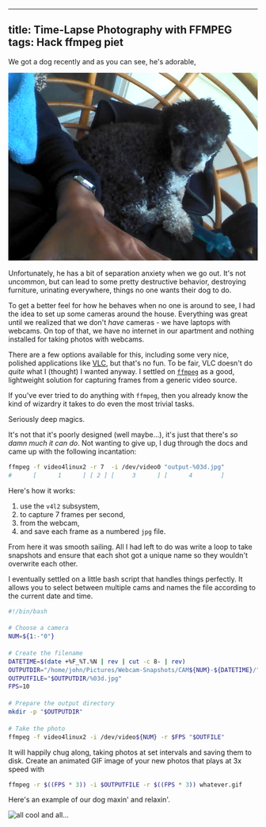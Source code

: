 -----------------------------------------
title: Time-Lapse Photography with FFMPEG
tags: Hack ffmpeg piet
-----------------------------------------

We got a dog recently and as you can see, he's adorable,

![Piety Pie](/images/piet01.jpg)

Unfortunately, he has a bit of separation anxiety when we go out. It's not
uncommon, but can lead to some pretty destructive behavior, destroying
furniture, urinating everywhere, things no one wants their dog to do.

To get a better feel for how he behaves when no one is around to see, I had the
idea to set up some cameras around the house. Everything was great until we
realized that we don't *have* cameras - we have laptops with webcams. On top of
that, we have no internet in our apartment and nothing installed for taking
photos with webcams.

There are a few options available for this, including some very nice, polished
applications like [VLC](http://videolan.net), but that's no fun. To be fair,
VLC doesn't do *quite* what I (thought) I wanted anyway. I settled on
[`ffmpeg`](http://ffmpeg.org) as a good, lightweight solution for capturing
frames from a generic video source.

If you've ever tried to do anything with `ffmpeg`, then you already know the
kind of wizardry it takes to do even the most trivial tasks.

Seriously deep magics.

It's not that it's poorly designed (well maybe...), it's just that
there's *so damn much it can do*. Not wanting to give up, I dug through the
docs and came up with the following incantation:

```bash
ffmpeg -f video4linux2 -r 7  -i /dev/video0 "output-%03d.jpg"
#      [      1      ] [ 2 ] [     3      ] [      4        ]
```

Here's how it works:

 1. use the `v4l2` subsystem,
 2. to capture 7 frames per second,
 3. from the webcam,
 4. and save each frame as a numbered `jpg` file.

From here it was smooth sailing. All I had left to do was write a loop to take
snapshots and ensure that each shot got a unique name so they wouldn't
overwrite each other.

I eventually settled on a little bash script that handles things perfectly. It
allows you to select between multiple cams and names the file according to
the current date and time.

```bash
#!/bin/bash

# Choose a camera
NUM=${1:-"0"}

# Create the filename
DATETIME=$(date +%F_%T.%N | rev | cut -c 8- | rev)
OUTPUTDIR="/home/john/Pictures/Webcam-Snapshots/CAM${NUM}-${DATETIME}/"
OUTPUTFILE="$OUTPUTDIR/%03d.jpg"
FPS=10

# Prepare the output directory
mkdir -p "$OUTPUTDIR"

# Take the photo
ffmpeg -f video4linux2 -i /dev/video${NUM} -r $FPS "$OUTFILE"
```

It will happily chug along, taking photos at set intervals and saving them to
disk. Create an animated GIF image of your new photos that plays at 3x speed
with

```bash
ffmpeg -r $((FPS * 3)) -i $OUTPUTFILE -r $((FPS * 3)) whatever.gif
```

Here's an example of our dog maxin' and relaxin'.

![all cool and all...](/images/piet-in-bed.gif)
